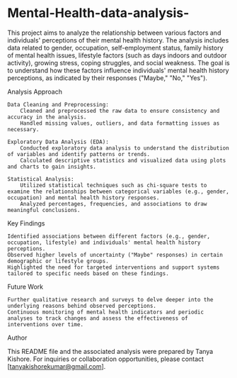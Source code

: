 # Mental-Health-data-analysis-

This project aims to analyze the relationship between various factors and individuals' perceptions of their mental health history. The analysis includes data related to gender, occupation, self-employment status, family history of mental health issues, lifestyle factors (such as days indoors and outdoor activity), growing stress, coping struggles, and social weakness. The goal is to understand how these factors influence individuals' mental health history perceptions, as indicated by their responses ("Maybe," "No," "Yes").

Analysis Approach

    Data Cleaning and Preprocessing:
        Cleaned and preprocessed the raw data to ensure consistency and accuracy in the analysis.
        Handled missing values, outliers, and data formatting issues as necessary.

    Exploratory Data Analysis (EDA):
        Conducted exploratory data analysis to understand the distribution of variables and identify patterns or trends.
        Calculated descriptive statistics and visualized data using plots and charts to gain insights.

    Statistical Analysis:
        Utilized statistical techniques such as chi-square tests to examine the relationships between categorical variables (e.g., gender, occupation) and mental health history responses.
        Analyzed percentages, frequencies, and associations to draw meaningful conclusions.

Key Findings

    Identified associations between different factors (e.g., gender, occupation, lifestyle) and individuals' mental health history perceptions.
    Observed higher levels of uncertainty ("Maybe" responses) in certain demographic or lifestyle groups.
    Highlighted the need for targeted interventions and support systems tailored to specific needs based on these findings.

Future Work

    Further qualitative research and surveys to delve deeper into the underlying reasons behind observed perceptions.
    Continuous monitoring of mental health indicators and periodic analyses to track changes and assess the effectiveness of interventions over time.

Author

This README file and the associated analysis were prepared by Tanya Kishore. For inquiries or collaboration opportunities, please contact [tanyakishorekumar@gmail.com].
